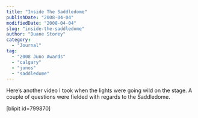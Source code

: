 ```yaml
---
title: "Inside The Saddledome"
publishDate: "2008-04-04"
modifiedDate: "2008-04-04"
slug: "inside-the-saddledome"
author: "Duane Storey"
category:
  - "Journal"
tag:
  - "2008 Juno Awards"
  - "calgary"
  - "junos"
  - "saddledome"
---
```


Here’s another video I took when the lights were going wild on the stage. A couple of questions were fielded with regards to the Saddledome.

\[blipit id=799870\]